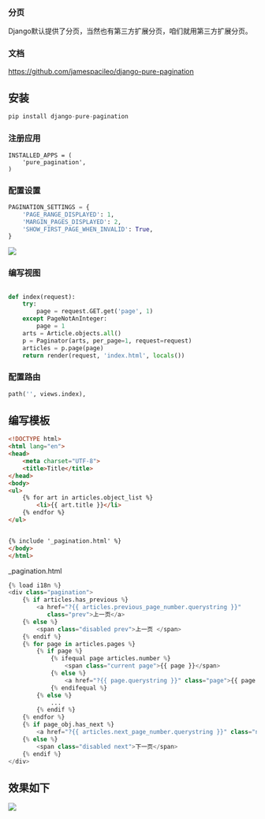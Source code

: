 

### 分页

Django默认提供了分页，当然也有第三方扩展分页，咱们就用第三方扩展分页。



### 文档

https://github.com/jamespacileo/django-pure-pagination

## 安装

```python
pip install django-pure-pagination
```

### 注册应用

```
INSTALLED_APPS = (
    'pure_pagination',
)
```

### 配置设置

```python
PAGINATION_SETTINGS = {
    'PAGE_RANGE_DISPLAYED': 1,
    'MARGIN_PAGES_DISPLAYED': 2,
    'SHOW_FIRST_PAGE_WHEN_INVALID': True,
}
```



![](http://tp.jikedaohang.com/20191215104740_Xxwo7q_Screenshot.jpeg)

### 编写视图

```python 

def index(request):
    try:
        page = request.GET.get('page', 1)
    except PageNotAnInteger:
        page = 1
    arts = Article.objects.all()
    p = Paginator(arts, per_page=1, request=request)
    articles = p.page(page)
    return render(request, 'index.html', locals())

```

### 配置路由

```python
path('', views.index),
```

## 编写模板

```html 
<!DOCTYPE html>
<html lang="en">
<head>
    <meta charset="UTF-8">
    <title>Title</title>
</head>
<body>
<ul>
    {% for art in articles.object_list %}
        <li>{{ art.title }}</li>
    {% endfor %}
</ul>


{% include '_pagination.html' %}
</body>
</html>
```

_pagination.html

```python
{% load i18n %}
<div class="pagination">
    {% if articles.has_previous %}
        <a href="?{{ articles.previous_page_number.querystring }}"
           class="prev">上一页</a>
    {% else %}
        <span class="disabled prev">上一页 </span>
    {% endif %}
    {% for page in articles.pages %}
        {% if page %}
            {% ifequal page articles.number %}
                <span class="current page">{{ page }}</span>
            {% else %}
                <a href="?{{ page.querystring }}" class="page">{{ page }}</a>
            {% endifequal %}
        {% else %}
            ...
        {% endif %}
    {% endfor %}
    {% if page_obj.has_next %}
        <a href="?{{ articles.next_page_number.querystring }}" class="next">下一页</a>
    {% else %}
        <span class="disabled next">下一页</span>
    {% endif %}
</div>
```



## 效果如下

![](http://tp.jikedaohang.com/20191215110310_im5gWQ_Screenshot.jpeg)













































